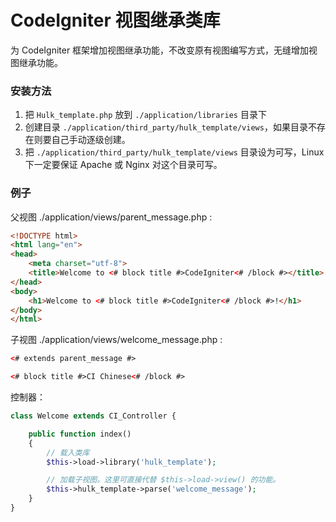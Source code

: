 CodeIgniter 视图继承类库
=============

 为 CodeIgniter 框架增加视图继承功能，不改变原有视图编写方式，无缝增加视图继承功能。

### 安装方法

1. 把 `Hulk_template.php` 放到 `./application/libraries` 目录下
2. 创建目录 `./application/third_party/hulk_template/views`，如果目录不存在则要自己手动逐级创建。
3. 把 `./application/third_party/hulk_template/views` 目录设为可写，Linux 下一定要保证 Apache 或 Nginx 对这个目录可写。

### 例子

父视图 ./application/views/parent_message.php :

```html
<!DOCTYPE html>
<html lang="en">
<head>
    <meta charset="utf-8">
    <title>Welcome to <# block title #>CodeIgniter<# /block #></title>
</head>
<body>
    <h1>Welcome to <# block title #>CodeIgniter<# /block #>!</h1>
</body>
</html>
```

子视图 ./application/views/welcome_message.php :

```html
<# extends parent_message #>

<# block title #>CI Chinese<# /block #>
```

控制器：

```php
class Welcome extends CI_Controller {

    public function index()
    {
        // 载入类库
        $this->load->library('hulk_template');

        // 加载子视图。这里可直接代替 $this->load->view() 的功能。
        $this->hulk_template->parse('welcome_message');
    }
}
```